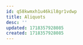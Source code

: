 ```yaml
---
id: q58kwmxh1u46kil8gr1vdwp
title: Aliquots
desc: ''
updated: 1718357928085
created: 1718357928085
---
```

